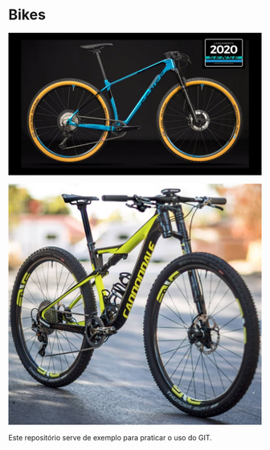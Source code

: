 # Bikes

![BIKE SENSE - NACIONAL](./sense.jpg)

![BIKE CANNONDALE - GRINGA](./cannondale.jpg)

Este repositório serve de exemplo para praticar o uso do GIT.